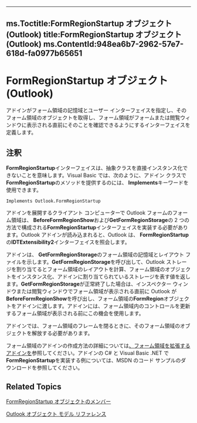 

---
ms.Toctitle:FormRegionStartup オブジェクト (Outlook)
title:FormRegionStartup オブジェクト (Outlook)
ms.ContentId:948ea6b7-2962-57e7-618d-fa0977b65651
---
# FormRegionStartup オブジェクト (Outlook)




アドインがフォーム領域の記憶域とユーザー インターフェイスを指定し、そのフォーム領域のオブジェクトを取得し、フォーム領域がフォームまたは閲覧ウィンドウに表示される直前にそのことを確認できるようにするインターフェイスを定義します。

## 注釈
**FormRegionStartup**インターフェイスは、抽象クラスを直接インスタンス化できないことを意味します。Visual Basic では、次のように、アドイン クラスで**FormRegionStartup**のメソッドを提供するのには、 **Implements**キーワードを使用できます。

```sourcecode
Implements Outlook.FormRegionStartup
```




アドインを展開するクライアント コンピューターで Outlook フォームのフォーム領域は、 **BeforeFormRegionShow**および**GetFormRegionStorage**の 2 つの方法で構成される**FormRegionStartup**インターフェイスを実装する必要があります。Outlook アドインが読み込まれると、Outlook は、 **FormRegionStartup**の**IDTExtensibility2**インターフェイスを照会します。



アドインは、 **GetFormRegionStorage**のフォーム領域の記憶域とレイアウト ファイルを示します。**GetFormRegionStorage**を呼び出して、Outlook ストレージを割り当てるとフォーム領域のレイアウトを計算、フォーム領域のオブジェクトをインスタンス化、アドインに割り当てられているストレージを表す値を返します。**GetFormRegionStorage**が正常終了した場合は、インスペクター ウィンドウまたは閲覧ウィンドウでフォーム領域が表示される直前に Outlook が**BeforeFormRegionShow**を呼び出し、フォーム領域の**FormRegion**オブジェクトをアドインに渡します。アドインには、フォーム領域内のコントロールを更新するフォーム領域が表示される前にこの機会を使用します。



アドインでは、フォーム領域のフレームを閉るときに、そのフォーム領域のオブジェクトを解放する必要があります。



フォーム領域のアドインの作成方法の詳細については[、フォーム領域を拡張するアドインを](b1a28a20-a0b8-cc57-7672-da51ec8bb097.md)参照してください。アドインの C# と Visual Basic .NET で**FormRegionStartup**を実装する例については、MSDN のコード サンプルのダウンロードを参照してください。



## Related Topics

[FormRegionStartup オブジェクトのメンバー](c45b60b8-5d7e-d84b-a60e-ffcb54c25569.md)

[Outlook オブジェクト モデル リファレンス](73221b13-d8d8-99b8-3394-b95dbbfd5ddc.md)




